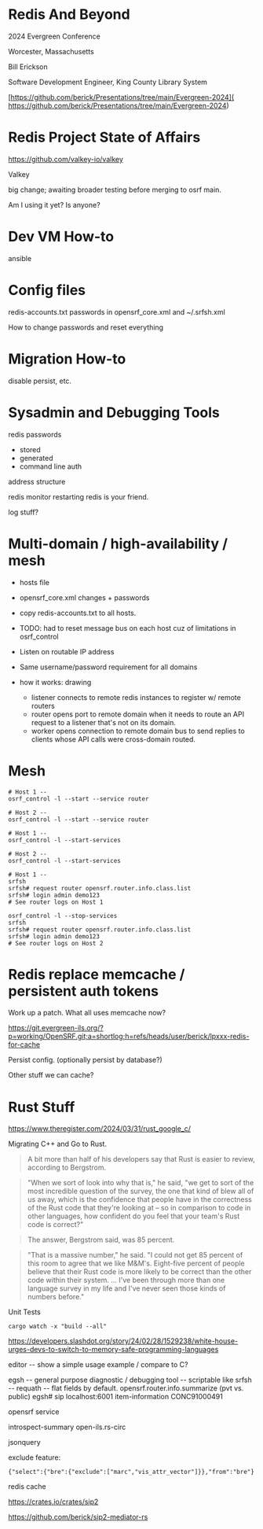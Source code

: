 # Redis And Beyond

2024 Evergreen Conference

Worcester, Massachusetts

Bill Erickson

Software Development Engineer, King County Library System

[https://github.com/berick/Presentations/tree/main/Evergreen-2024](
    https://github.com/berick/Presentations/tree/main/Evergreen-2024)

# Redis Project State of Affairs

https://github.com/valkey-io/valkey

Valkey

big change; awaiting broader testing before merging to osrf main.

Am I using it yet?  Is anyone?

# Dev VM How-to

ansible

# Config files

redis-accounts.txt
passwords in opensrf_core.xml and ~/.srfsh.xml

How to change passwords and reset everything

# Migration How-to

disable persist, etc.

# Sysadmin and Debugging Tools

redis passwords
- stored
- generated
- command line auth

address structure

redis monitor
restarting redis is your friend.

log stuff?

# Multi-domain / high-availability / mesh

* hosts file
* opensrf_core.xml changes + passwords
* copy redis-accounts.txt to all hosts.
* TODO: had to reset message bus on each host cuz of limitations in osrf_control

* Listen on routable IP address
* Same username/password requirement for all domains
* how it works: drawing
    * listener connects to remote redis instances to register w/ remote routers
    * router opens port to remote domain when it needs to route an API request
      to a listener that's not on its domain.
    * worker opens connection to remote domain bus to send replies
      to clients whose API calls were cross-domain routed.

# Mesh

```
# Host 1 --
osrf_control -l --start --service router

# Host 2 --
osrf_control -l --start --service router

# Host 1 --
osrf_control -l --start-services

# Host 2 --
osrf_control -l --start-services

# Host 1 --
srfsh
srfsh# request router opensrf.router.info.class.list
srfsh# login admin demo123
# See router logs on Host 1

osrf_control -l --stop-services
srfsh
srfsh# request router opensrf.router.info.class.list
srfsh# login admin demo123
# See router logs on Host 2

```

# Redis replace memcache / persistent auth tokens

Work up a patch. What all uses memcache now?

https://git.evergreen-ils.org/?p=working/OpenSRF.git;a=shortlog;h=refs/heads/user/berick/lpxxx-redis-for-cache

Persist config. (optionally persist by database?)

Other stuff we can cache?

# Rust Stuff

https://www.theregister.com/2024/03/31/rust_google_c/

Migrating C++ and Go to Rust.

> A bit more than half of his developers say that Rust is easier to 
> review, according to Bergstrom.

> "When we sort of look into why that is," he said, "we get to sort of the
> most incredible question of the survey, the one that kind of blew all of
> us away, which is the confidence that people have in the correctness of
> the Rust code that they're looking at – so in comparison to code in
> other languages, how confident do you feel that your team's Rust code is
> correct?"

> The answer, Bergstrom said, was 85 percent.

> "That is a massive number," he said. "I could not get 85 percent of this
> room to agree that we like M&M's. Eight-five percent of people believe
> that their Rust code is more likely to be correct than the other code
> within their system. … I've been through more than one language survey
> in my life and I've never seen those kinds of numbers before."


Unit Tests

```
cargo watch -x "build --all"
```

https://developers.slashdot.org/story/24/02/28/1529238/white-house-urges-devs-to-switch-to-memory-safe-programming-languages

editor
-- show a simple usage example / compare to C?

egsh
-- general purpose diagnostic / debugging tool
-- scriptable like srfsh
-- requath
-- flat fields by default.
opensrf.router.info.summarize (pvt vs. public)
egsh# sip localhost:6001 item-information CONC91000491

opensrf service 

introspect-summary open-ils.rs-circ

jsonquery

exclude feature:

```
{"select":{"bre":{"exclude":["marc","vis_attr_vector"]}},"from":"bre"}
```

redis cache


https://crates.io/crates/sip2

https://github.com/berick/sip2-mediator-rs

